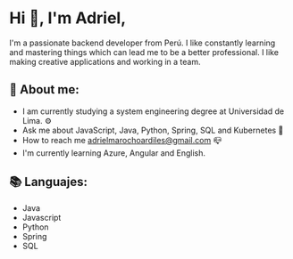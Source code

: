 

# Hi 👋, I'm Adriel,

I'm a passionate backend developer from Perú. I like constantly learning and mastering things which can lead me to be a better professional. I like making creative applications and working in a team. 


## 📝 About me:
- I am currently studying a system engineering degree at Universidad de Lima. ⚙
- Ask me about JavaScript, Java, Python, Spring, SQL and Kubernetes 🧾
- How to reach me adrielmarochoardiles@gmail.com 📪
- I'm currently learning Azure, Angular and English.

## 📚 Languajes:

- Java  
- Javascript 
- Python
- Spring
- SQL

           
       
     
     
